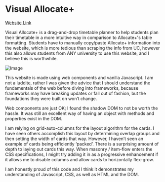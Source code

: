 # Visual Allocate+

[Website Link](https://aps-x.github.io/visual-allocate-plus/index.html)

Visual Allocate+ is a drag-and-drop timetable planner to help students plan their timetable in a more intuitive way in comparison to Allocate+'s table formatting. Students have to manually copy/paste Allocate+ information into the website, which is more tedious than scraping the info from UC, however this also allows students from ANY university to use this website, and I believe this is worthwhile.

![Image](https://github.com/user-attachments/assets/63951f66-d159-4cc9-878b-673c89f23a3f)

This website is made using web components and vanilla Javascript. I am not a luddite, rather I was given the advice that I should understand the fundamentals of the web before diving into frameworks, because frameworks may have breaking updates or fall out of fashion, but the foundations they were built on won’t change.

Web components are just OK; I found the shadow DOM to not be worth the hassle. It was still an excellent way of having an object with methods and properties exist in the DOM.

I am relying on grid-auto-columns for the layout algorithm for the cards. I have seen others accomplish this layout by determining overlap groups and then setting the width of cards that way. However, I haven’t seen an example of cards being efficiently ‘packed’. There is a surprising amount of depth to laying out cards this way. When masonry / item-flow enters the CSS specifications, I might try adding it in as a progressive enhancement if it allows me to disable columns and allow cards to horizontally flex-grow.

I am honestly proud of this code and I think it demonstrates my understanding of Javascript, CSS, as well as HTML and the DOM.
